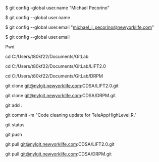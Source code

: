 $ git config -global user.name "Michael Pecorino"

$ git config --global user.name

$ git config --global user.email "michael_j_pecorino@newyorklife.com"

$ git config --global user.email

Pwd

cd C:/Users/t80kf22/Documents/GitLab

cd C:/Users/t80kf22/Documents/GitLab/LIFT2.0

cd C:/Users/t80kf22/Documents/GitLab/DRPM

git clone git@nylgit.newyorklife.com:CDSA/LIFT2.0.git

git clone git@nylgit.newyorklife.com:CDSA/DRPM.git

git add .

git commit -m "Code cleaning update for TeleAppHighLevel.R."

git status

git push

git pull git@nylgit.newyorklife.com:CDSA/LIFT2.0.git

git pull git@nylgit.newyorklife.com:CDSA/DRPM.git

<!--stackedit_data:
eyJoaXN0b3J5IjpbMTQ0ODU1MzU1OV19
-->